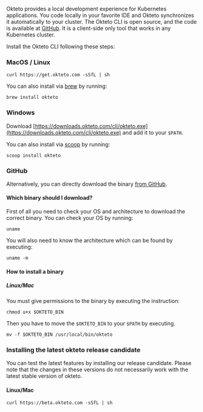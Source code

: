 Okteto provides a local development experience for Kubernetes applications. You code locally in your favorite IDE and Okteto synchronizes it automatically to your cluster. The Okteto CLI is open source, and the code is available at [GitHub](https://github.com/okteto/okteto). It is a client-side only tool that works in any Kubernetes cluster.

Install the Okteto CLI following these steps:

### MacOS / Linux

```console
curl https://get.okteto.com -sSfL | sh
```

You can also install via [brew](https://brew.sh/) by running:

```console
brew install okteto
```

### Windows

Download [https://downloads.okteto.com/cli/okteto.exe](https://downloads.okteto.com/cli/okteto.exe) and add it to your `$PATH`.

You can also install via [scoop](https://scoop.sh/) by running:

```console
scoop install okteto
```

### GitHub

Alternatively, you can directly download the binary [from GitHub](https://github.com/okteto/okteto/releases).

#### Which binary should I download?

First of all you need to check your OS and architecture to download the correct binary. You can check your OS by running:

```console
uname
```

You will also need to know the architecture which can be found by executing:

```console
uname -m
```

#### How to install a binary

##### Linux/Mac

You must give permissions to the binary by executing the instruction:

```console
chmod u+x $OKTETO_BIN
```

Then you have to move the `$OKTETO_BIN` to your `$PATH` by executing.

```console
mv -f $OKTETO_BIN /usr/local/bin/okteto
```

### Installing the latest okteto release candidate

You can test the latest features by installing our release candidate. Please note that the changes in these versions do not necessarily work with the latest stable version of okteto.

#### Linux/Mac

```console
curl https://beta.okteto.com -sSfL | sh
```
